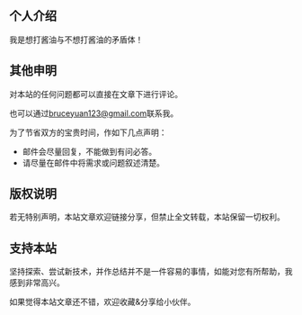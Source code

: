 
## 个人介绍 

我是想打酱油与不想打酱油的矛盾体！

## 其他申明

对本站的任何问题都可以直接在文章下进行评论。

也可以通过[bruceyuan123@gmail.com](mailto:BBruceyuan<bruceyuan123@gmail.com>?subject=【来自】BBruceyuan的博客)联系我。

为了节省双方的宝贵时间，作如下几点声明：

- 邮件会尽量回复，不能做到有问必答。
- 请尽量在邮件中将需求或问题叙述清楚。

## 版权说明

若无特别声明，本站文章欢迎链接分享，但禁止全文转载，本站保留一切权利。

## 支持本站

坚持探索、尝试新技术，并作总结并不是一件容易的事情，如能对您有所帮助，我感到非常高兴。

如果觉得本站文章还不错，欢迎收藏&分享给小伙伴。

